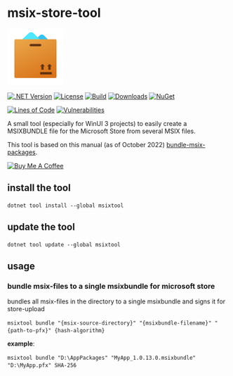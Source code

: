 # msix-store-tool

![MsixStoreTool](https://raw.githubusercontent.com/lk-code/msix-store-tool/main/icon_128.png)

[![.NET Version](https://img.shields.io/badge/dotnet%20version-net6.0-blue?style=flat-square)](http://www.nuget.org/packages/hetznercloudapi/)
[![License](https://img.shields.io/github/license/lk-code/msix-store-tool.svg?style=flat-square)](https://github.com/lk-code/msix-store-tool/blob/master/LICENSE)
[![Build](https://github.com/lk-code/msix-store-tool/actions/workflows/dotnet.yml/badge.svg)](https://github.com/lk-code/msix-store-tool/actions/workflows/dotnet.yml)
[![Downloads](https://img.shields.io/nuget/dt/msixtool.svg?style=flat-square)](http://www.nuget.org/packages/msixtool/)
[![NuGet](https://img.shields.io/nuget/v/msixtool.svg?style=flat-square)](http://nuget.org/packages/msixtool)

[![Lines of Code](https://sonarcloud.io/api/project_badges/measure?project=lk-code_msix-store-tool&metric=ncloc)](https://sonarcloud.io/summary/new_code?id=lk-code_msix-store-tool)
[![Vulnerabilities](https://sonarcloud.io/api/project_badges/measure?project=lk-code_msix-store-tool&metric=vulnerabilities)](https://sonarcloud.io/summary/new_code?id=lk-code_msix-store-tool)

A small tool (especially for WinUI 3 projects) to easily create a MSIXBUNDLE file for the Microsoft Store from several MSIX files.

This tool is based on this manual (as of October 2022) [bundle-msix-packages](https://learn.microsoft.com/en-us/windows/msix/packaging-tool/bundle-msix-packages).

<a href="https://www.buymeacoffee.com/lk.code" target="_blank"><img src="https://cdn.buymeacoffee.com/buttons/v2/default-yellow.png" alt="Buy Me A Coffee" style="height: 60px !important;width: 217px !important;" ></a>

## install the tool

`dotnet tool install --global msixtool`

## update the tool

`dotnet tool update --global msixtool`

## usage

### bundle msix-files to a single msixbundle for microsoft store

bundles all msix-files in the directory to a single msixbundle and signs it for store-upload

`msixtool bundle "{msix-source-directory}" "{msixbundle-filename}" "{path-to-pfx}" {hash-algorithm}`

**example**:

`msixtool bundle "D:\AppPackages" "MyApp_1.0.13.0.msixbundle" "D:\MyApp.pfx" SHA-256`
